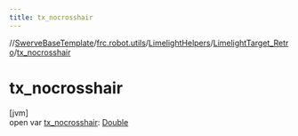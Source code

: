 ```yaml
---
title: tx_nocrosshair
---
```

//[SwerveBaseTemplate](../../../../index.html)/[frc.robot.utils](../../index.html)/[LimelightHelpers](../index.html)/[LimelightTarget_Retro](index.html)/[tx_nocrosshair](tx_nocrosshair.html)



# tx_nocrosshair



[jvm]\
open var [tx_nocrosshair](tx_nocrosshair.html): [Double](https://kotlinlang.org/api/latest/jvm/stdlib/kotlin/-double/index.html)




